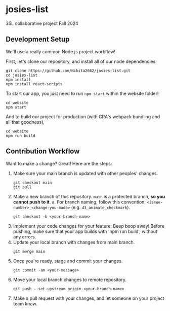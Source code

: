 # josies-list
35L collaborative project Fall 2024

## Development Setup

We'll use a really common Node.js project workflow!

First, let's clone our repository, and install all of our node dependencies:

```
git clone https://github.com/Nikita2662/josies-list.git
cd josies-list
npm install
npm install react-scripts
```

To start our app, you just need to run `npm start` within the website folder!

```
cd website
npm start
```

And to build our project for production (with CRA's webpack bundling and all that goodness),

```
cd website
npm run build
```

## Contribution Workflow

Want to make a change? Great! Here are the steps:

1. Make sure your main branch is updated with other peoples' changes.
   ```
   git checkout main
   git pull
   ```
2. Make a new branch of this repository. `main` is a protected branch, **so you cannot push to it**.
   a. For branch naming, follow this convention: `<issue-number>_<change-you-made>` (e.g. `43_animate_checkmark`).
   ```
   git checkout -b <your-branch-name>
   ```
3. Implement your code changes for your feature: Beep boop away! Before pushing, make sure that your app builds with 'npm run build', without any errors.
4. Update your local branch with changes from main branch.
   ```
   git merge main
   ```
5. Once you're ready, stage and commit your changes.
   ```
   git commit -am <your-message>
   ```
6. Move your local branch changes to remote repository.
   ```
   git push --set-upstream origin <your-branch-name>
   ```
7. Make a pull request with your changes, and let someone on your project team know.
